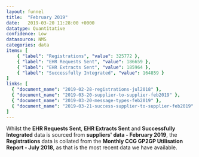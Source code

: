 ```yaml
---
layout: funnel
title:  "February 2019"
date:   2019-03-20 11:28:00 +0000
datatype: Quantitative
confidence: Low
datasource: NMS
categories: data
items: [
    { "label": "Registrations", "value": 325772 },
    { "label": "EHR Requests Sent", "value": 186659 },
    { "label": "EHR Extracts Sent", "value": 185964 },
    { "label": "Successfully Integrated", "value": 164859 }
]
links: [
  { "document_name": "2019-02-28-registrations-jul2018" },
  { "document_name": "2019-03-20-supplier-to-supplier-feb2019" },
  { "document_name": "2019-03-20-message-types-feb2019" },
  { "document_name": "2019-03-21-success-supplier-to-supplier-feb2019" }
] 
---
```

Whilst the **EHR Requests Sent**, **EHR Extracts Sent** and **Successfully Integrated** data is sourced from **suppliers' data - February 2019**, the **Registrations** data is collated from the **Monthly CCG GP2GP Utilisation Report - July 2018**, as that is the most recent data we have available.

